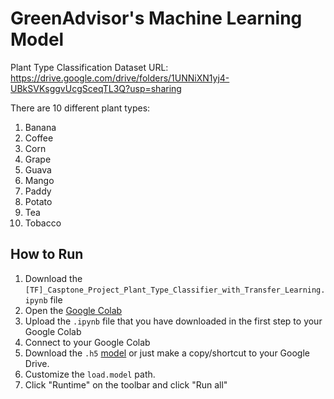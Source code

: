 # GreenAdvisor's Machine Learning Model
Plant Type Classification Dataset URL:
https://drive.google.com/drive/folders/1UNNiXN1yj4-UBkSVKsggvUcgSceqTL3Q?usp=sharing

There are 10 different plant types:
1. Banana
2. Coffee
3. Corn
4. Grape
5. Guava
6. Mango
7. Paddy
8. Potato
9. Tea
10. Tobacco

## How to Run
1. Download the `[TF]_Casptone_Project_Plant_Type_Classifier_with_Transfer_Learning.ipynb` file 
2. Open the [Google Colab](https://colab.research.google.com/)
3. Upload the `.ipynb` file that you have downloaded in the first step to your Google Colab
5. Connect to your Google Colab
6. Download the `.h5` [model](https://drive.google.com/file/d/1-QPVWgbdibqHQWmQrjGaSBdozJiS6gRs/view?usp=sharing) or just make a copy/shortcut to your Google Drive.
7. Customize the `load.model` path.
8. Click "Runtime" on the toolbar and click "Run all"
